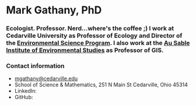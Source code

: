 # Mark Gathany, PhD
###  Ecologist. Professor. Nerd...where's the coffee ;) I work at Cedarville University as Professor of Ecology and Director of the [Environmental Science Program](https://www.cedarville.edu/academic-programs/environmental-science).  I also work at the [Au Sable Institute of Environmental Studies](www.ausable.org) as Professor of GIS.
### Contact information
- mgathany@cedarville.edu
- School of Science & Mathematics, 251 N Main St Cedarville, Ohio 45314
- LinkedIn:
- GitHub:
